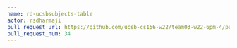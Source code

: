 ```yaml
---
name: rd-ucsbsubjects-table
actor: rsdharmaji
pull_request_url: https://github.com/ucsb-cs156-w22/team03-w22-6pm-4/pull/34
pull_request_num: 34
---
```

